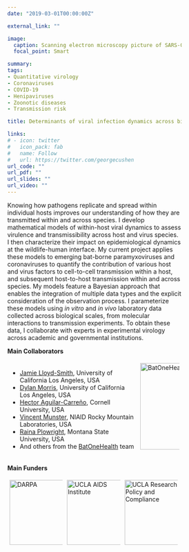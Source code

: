 ```yaml
---
date: "2019-03-01T00:00:00Z"

external_link: ""

image:
  caption: Scanning electron microscopy picture of SARS-CoV-2 budding from an infected cell [&copy; NIAID Rocky Mountain Laboratories](https://www.flickr.com/photos/niaid/albums/72157712914621487/with/49557785757/)
  focal_point: Smart

summary: 
tags:
- Quantitative virology
- Coronaviruses
- COVID-19
- Henipaviruses
- Zoonotic diseases
- Transmission risk

title: Determinants of viral infection dynamics across biological scales

links:
# - icon: twitter
#   icon_pack: fab
#   name: Follow
#   url: https://twitter.com/georgecushen
url_code: ""
url_pdf: ""
url_slides: ""
url_video: ""
---
```


Knowing how pathogens replicate and spread within individual hosts improves our understanding of how they are transmitted within and across species. I develop mathematical models of within-host viral dynamics to assess virulence and transmissibility across host and virus species. I then characterize their impact on epidemiological dynamics at the wildlife-human interface. My current project applies these models to emerging bat-borne paramyxoviruses and coronaviruses to quantify the contribution of various host and virus factors to cell-to-cell transmission within a host, and subsequent host-to-host transmission within and across species. My models feature a Bayesian approach that enables the integration of multiple data types and the explicit consideration of the observation process. I parameterize these models using *in vitro* and *in vivo* laboratory data collected across biological scales, from molecular interactions to transmission experiments. To obtain these data, I collaborate with experts in experimental virology across academic and governmental institutions. 

<!-- Table with pictures -->
<style>
* { box-sizing: border-box; }
.column25 { float: left; width: 25%; padding: 5px; }
.column33 { float: left; width: 33%; padding: 5px; }
.column50 { float: left; width: 50%; padding: 5px; }
.column75 { float: left; width: 75%; padding: 5px; }
/* Clearfix (clear floats) */
.row::after { content: ""; clear: both; display: table; }
</style>

**Main Collaborators**

<div class="row">
  <div class="column75">
    <ul>
      <li><a href="https://faculty.eeb.ucla.edu/lloydsmith" target="_blank" rel="noopener noreferrer">Jamie Lloyd-Smith</a>, University of California Los Angeles, USA</li>
      <li><a href="https://dylanhmorris.com/" target="_blank" rel="noopener noreferrer">Dylan Morris</a>, University of California Los Angeles, USA</li>
      <li><a href="https://sites.google.com/view/aguilarlab" target="_blank" rel="noopener noreferrer">Hector Aguilar-Carre&#241;o</a>, Cornell University, USA</li>
      <li><a href="https://www.niaid.nih.gov/research/vincent-j-munster-phd" target="_blank" rel="noopener noreferrer">Vincent Munster</a>, NIAID Rocky Mountain Laboratories, USA</li>
      <li><a href="http://bzndiseaselab.org/" target="_blank" rel="noopener noreferrer">Raina Plowright</a>, Montana State University, USA</li>
<!--
      <li><a href="https://www.infectiousdisease.cam.ac.uk/directory/or226%40cam.ac.uk" target="_blank" rel="noopener noreferrer">Olivier Restif</a>, Cambridge University, UK</li>
      <li><a href="http://www.hanlab.science/" target="_blank" rel="noopener noreferrer">Barbara Han</a>, Cary Institute, USA</li>
      <li><a href="https://labs.vetmedbiosci.colostate.edu/schountz/" target="_blank" rel="noopener noreferrer">Tony Schountz</a>, Colorado State University, USA</li>
-->
      <li>And others from the <a href="https://batonehealth.org/" target="_blank" rel="noopener noreferrer">BatOneHealth</a> team</li>
    </ul>  
  </div>
  <div class="column25">
    <a href="https://batonehealth.org/" target="_blank" rel="noopener noreferrer"><img src="../../img/logos/BatOneHealth.png" alt="BatOneHealth" style="width:200px;"></a>
  </div>
</div>

**Main Funders**

<div class="row">
  <div class="column33">
    <a href="https://www.darpa.mil/program/preventing-emerging-pathogenic-threats" target="_blank" rel="noopener noreferrer"><img src="../../img/logos/DARPA.png" alt="DARPA"  style="width:150px;"></a>
  </div>
  <div class="column33">
    <a href="https://www.uclahealth.org/aidsinstitute/" target="_blank" rel="noopener noreferrer"><img src="../../img/logos/UCLA_AIDS_Institute.png" alt="UCLA AIDS Institute"  style="width:150px;"></a>
  </div>
  <div class="column33">
    <a href="https://rpc.research.ucla.edu/" target="_blank" rel="noopener noreferrer"><img src="../../img/logos/UCLA_RPC.png" alt="UCLA Research Policy and Compliance"  style="width:150px;"></a>
  </div>
</div>